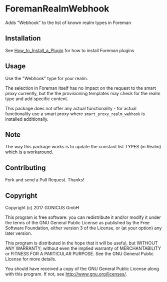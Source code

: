 # ForemanRealmWebhook

Adds "Webhook" to the list of known realm types in Foreman

## Installation

See [How_to_Install_a_Plugin](http://projects.theforeman.org/projects/foreman/wiki/How_to_Install_a_Plugin)
for how to install Foreman plugins

## Usage

Use the "Webhook" type for your realm.

The selection in Foreman itself has no impact on the request to the smart proxy currently,
but the the provisioning templates may check for the realm type and add specific content.

This package does not offer any actual functionality - for actual functionality
use a smart proxy where `smart_proxy_realm_webhook` is installed additionally.

## Note

The way this package works is to update the constant list TYPES (in Realm) which is a workaround.

## Contributing

Fork and send a Pull Request. Thanks!

## Copyright

Copyright (c) 2017 GONICUS GmbH

This program is free software: you can redistribute it and/or modify
it under the terms of the GNU General Public License as published by
the Free Software Foundation, either version 3 of the License, or
(at your option) any later version.

This program is distributed in the hope that it will be useful,
but WITHOUT ANY WARRANTY; without even the implied warranty of
MERCHANTABILITY or FITNESS FOR A PARTICULAR PURPOSE.  See the
GNU General Public License for more details.

You should have received a copy of the GNU General Public License
along with this program.  If not, see <http://www.gnu.org/licenses/>.

